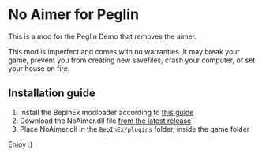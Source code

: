 # No Aimer for Peglin

This is a mod for the Peglin Demo that removes the aimer.

This mod is imperfect and comes with no warranties. It may break your game,
prevent you from creating new savefiles, crash your computer, or set your house on fire.

## Installation guide
1. Install the BepInEx modloader according to [this guide](https://docs.bepinex.dev/master/articles/user_guide/installation/unity_mono.html)
2. Download the NoAimer.dll file [from the latest release](https://github.com/bo0tzz/NoAimer/releases/latest)
3. Place NoAimer.dll in the `BepInEx/plugins` folder, inside the game folder

Enjoy :)